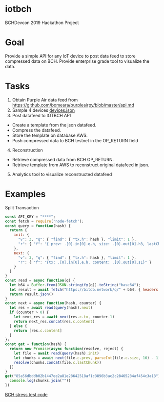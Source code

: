 iotbch
======

BCHDevcon 2019 Hackathon Project

# Goal

Provide a simple API for any IoT device to post data feed to store compressed data on BCH.
Provide enterprise grade tool to visualize the data.

# Tasks

1. Obtain Purple Air data feed from https://github.com/bomeara/purpleairpy/blob/master/api.md
2. Sample 4 devices [devices.json](./devices.json)
3. Post datafeed to IOTBCH API
* Create a template from the json datafeed.
* Compress the datafeed.
* Store the template on database AWS.
* Push compressed data to BCH testnet in the OP_RETURN field
4. Reconstruction
* Retrieve compressed data from BCH OP_RETURN.
* Retrieve template from AWS to reconstruct original datafeed in json.
5. Analytics tool to visualize reconstructed datafeed


# Examples

Split Transaction

```js
const API_KEY = "****";
const fetch = require('node-fetch');
const query = function(hash) {
  return {
    init: {
      "v": 3, "q": { "find": { "tx.h": hash }, "limit": 1 },
      "r": { "f": "{ prev: .[0].in[0].e.h, size: .[0].out[0].h3, lastChunk: .[0].out[0].s10 }" }
    },
    next: {
      "v": 3, "q": { "find": { "tx.h": hash }, "limit": 1 },
      "r": { "f": "{tx: .[0].in[0].e.h, content: .[0].out[0].s1}" }
    }
  }
}
const read = async function(q) {
  let b64 = Buffer.from(JSON.stringify(q)).toString("base64");
  let result = await fetch("https://bitdb.network/q/" + b64, { headers: { key: API_KEY } })
  return result.json()
}
const next = async function(hash, counter) {
  let res = await read(query(hash).next)
  if (counter > 0) {
    let next_res = await next(res.c.tx, counter-1)
    return next_res.concat(res.c.content)
  } else {
    return [res.c.content]
  }
};
const get = function(hash) {
  return new Promise(async function(resolve, reject) {
    let file = await read(query(hash).init)
    let chunks = await next(file.c.prev, parseInt(file.c.size, 16) - 1)
    resolve(chunks.concat(file.c.lastChunk))
  })
}
get("85a56dbddb02b1447ee2a81e28642518af1c3896b3ac2c28465284af454c3a13").then(function(chunks) {
  console.log(chunks.join(""))
})
```

[BCH stress test code](https://github.com/SpendBCH/bch-stresstest-web/blob/master/src/stresstest-lib/utils.js#L39)

